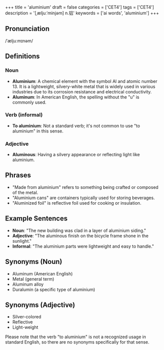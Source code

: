 +++
title = 'aluminium'
draft = false
categories = ['CET4']
tags = ['CET4']
description = '[ˌæljuːˈminjəm] n.铝'
keywords = ['ai words', 'aluminium']
+++

## Pronunciation
/ˈæljuːmɪnəm/

## Definitions
### Noun
- **Aluminium**: A chemical element with the symbol Al and atomic number 13. It is a lightweight, silvery-white metal that is widely used in various industries due to its corrosion resistance and electrical conductivity.
- **Aluminum**: In American English, the spelling without the "u" is commonly used.

### Verb (informal)
- **To aluminium**: Not a standard verb; it's not common to use "to aluminium" in this sense.

### Adjective
- **Aluminous**: Having a silvery appearance or reflecting light like aluminium.

## Phrases
- "Made from aluminium" refers to something being crafted or composed of the metal.
- "Aluminium cans" are containers typically used for storing beverages.
- "Aluminized foil" is reflective foil used for cooking or insulation.

## Example Sentences
- **Noun**: "The new building was clad in a layer of aluminium siding."
- **Adjective**: "The aluminous finish on the bicycle frame shone in the sunlight."
- **Informal**: "The aluminium parts were lightweight and easy to handle."

## Synonyms (Noun)
- Aluminum (American English)
- Metal (general term)
- Aluminum alloy
- Duralumin (a specific type of aluminium)

## Synonyms (Adjective)
- Silver-colored
- Reflective
- Light-weight

Please note that the verb "to aluminium" is not a recognized usage in standard English, so there are no synonyms specifically for that sense.
